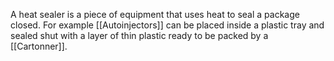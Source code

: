A heat sealer is a piece of equipment that uses heat to seal a package closed.
For example [[Autoinjectors]] can be placed inside a plastic tray and sealed shut with a layer of thin plastic ready to be packed by a [[Cartonner]].